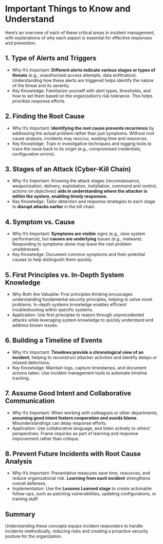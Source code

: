 <br>

# Important Things to Know and Understand
Here’s an overview of each of these critical areas in incident management, with explanations of why each aspect is essential for effective responses and prevention.

## 1. Type of Alerts and Triggers
  - Why It’s Important: **Different alerts indicate various stages or types of threats** (e.g., unauthorized access attempts, data exfiltration). Understanding how these alerts are triggered helps identify the nature of the threat and its severity.
  - Key Knowledge: Familiarize yourself with alert types, thresholds, and how to set them based on the organization’s risk tolerance. This helps prioritize response efforts.

## 2. Finding the Root Cause
  - Why It’s Important: **Identifying the root cause prevents recurrence** by addressing the actual problem rather than just symptoms. Without root cause analysis, incidents may reoccur, wasting time and resources.
  - Key Knowledge: Train in investigative techniques and logging tools to trace the issue back to its origin (e.g., compromised credentials, configuration errors).

## 3. Stages of an Attack (Cyber-Kill Chain)
  - Why It’s Important: Knowing the attack stages (reconnaissance, weaponization, delivery, exploitation, installation, command and control, actions on objectives) **aids in understanding where the attacker is within the system, enabling timely responses**.
  - Key Knowledge: Tailor detection and response strategies to each stage to **disrupt attacks earlier** in the kill chain.

## 4. Symptom vs. Cause
  - Why It’s Important: **Symptoms are visible** signs (e.g., slow system performance), but **causes are underlying** issues (e.g., malware). Responding to symptoms alone may leave the root problem unaddressed.
  - Key Knowledge: Document common symptoms and their potential causes to help distinguish them quickly.

## 5. First Principles vs. In-Depth System Knowledge
  - Why Both Are Valuable: First principles thinking encourages understanding fundamental security principles, helping to solve novel problems. In-depth systems knowledge enables efficient troubleshooting within specific systems.
  - Application: Use first principles to reason through unprecedented attacks while leveraging system knowledge to quickly understand and address known issues.

## 6. Building a Timeline of Events
  - Why It’s Important: **Timelines provide a chronological view of an incident**, helping to reconstruct attacker activities and identify delays or missed detections.
  - Key Knowledge: Maintain logs, capture timestamps, and document actions taken. Use incident management tools to automate timeline tracking.

## 7. Assume Good Intent and Collaborative Communication
  - Why It’s Important: When working with colleagues or other departments, **assuming good intent fosters cooperation and avoids blame**. Misunderstandings can delay response efforts.
  - Application: Use collaborative language, and listen actively to others’ perspectives. Frame inquiries as part of learning and response improvement rather than critique.

## 8. Prevent Future Incidents with Root Cause Analysis
  - Why It’s Important: Preventative measures save time, resources, and reduce organizational risk. **Learning from each incident** strengthens overall defenses.
  - Implementation: Use the **Lessons Learned stage** to create actionable follow-ups, such as patching vulnerabilities, updating configurations, or training staff.

## Summary
Understanding these concepts equips incident responders to handle incidents methodically, reducing risks and creating a proactive security posture for the organization.  
<br>